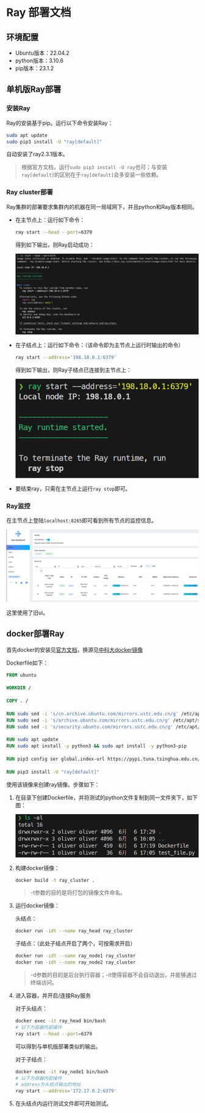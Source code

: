 # Ray 部署文档

## 环境配置

* Ubuntu版本：22.04.2
* python版本：3.10.6
* pip版本：23.1.2

## 单机版Ray部署

### 安装Ray

Ray的安装基于pip。运行以下命令安装Ray：

```bash
sudo apt update
sudo pip3 install -U "ray[default]"
```

自动安装了ray2.3.1版本。

> 根据官方文档，运行`sudo pip3 install -U ray`也可；与安装`ray[default]`的区别在于`ray[default]`会多安装一些依赖。

### Ray cluster部署

Ray集群的部署要求集群内的机器在同一局域网下，并且python和Ray版本相同。

* 在主节点上：运行如下命令：

  ```bash
  ray start --head --port=6379
  ```

  得到如下输出，则Ray启动成功：

  ![image-20230606154156212](src/image-20230606154156212.png)

* 在子结点上：运行如下命令：（该命令即为主节点上运行时输出的命令）

  ```bash
  ray start --address='198.18.0.1:6379'
  ```

  得到如下输出，则Ray子结点已连接到主节点上：

  ![image-20230606154333125](src/image-20230606154333125.png)

* 要结束ray，只需在主节点上运行`ray stop`即可。

### Ray监控

在主节点上登陆`localhost:8265`即可看到所有节点的监控信息。

![image-20230606160319466](src/image-20230606160319466.png)

这里使用了旧ui。

## docker部署Ray

首先docker的安装见[官方文档](https://docs.docker.com/engine/install/ubuntu/)，换源见[中科大docker镜像](https://mirrors.ustc.edu.cn/help/dockerhub.html)

Dockerfile如下：

```dockerfile
FROM ubuntu

WORKDIR /

COPY . /

RUN sudo sed -i 's/cn.archive.ubuntu.com/mirrors.ustc.edu.cn/g' /etc/apt/sources.list
RUN sudo sed -i 's/archive.ubuntu.com/mirrors.ustc.edu.cn/g' /etc/apt/sources.list
RUN sudo sed -i 's/security.ubuntu.com/mirrors.ustc.edu.cn/g' /etc/apt/sources.list

RUN sudo apt update
RUN sudo apt install -y python3 && sudo apt install -y python3-pip

RUN pip3 config ser global.index-url https://pypi.tuna.tsinghua.edu.cn/simple

RUN pip3 install -U "ray[default]"
```

使用该镜像来创建ray镜像。步骤如下：

1. 在目录下创建Dockerfile，并将测试的python文件复制到同一文件夹下，如下图：

   ![image-20230606172913907](src/image-20230606172913907.png)

2. 构建docker镜像：

   ```bash
   docker build -t ray_cluster .
   ```

   > -t参数的目的是将打包的镜像文件命名。

3. 运行docker镜像：

   头结点：

   ```bash
   docker run -idt --name ray_head ray_cluster
   ```

   子结点：（此处子结点开启了两个，可按需求开启）

   ```bash
   docker run -idt --name ray_node1 ray_cluster
   docker run -idt --name ray_node2 ray_cluster
   ```

   > -d参数的目的是后台执行容器；-it使得容器不会自动退出，并能够通过终端访问。

4. 进入容器，并开启/连接Ray服务

   对于头结点：

   ```bash
   docker exec -it ray_head bin/bash
   # 以下为容器内部操作
   ray start --head --port=6379
   ```

   可以得到与单机版部署类似的输出。

   对于子结点：

   ```bash
   docker exec -it ray_node1 bin/bash
   # 以下为容器内部操作
   # address为头结点输出的地址
   ray start --address='172.17.0.2:6379'
   ```

5. 在头结点内运行测试文件即可开始测试。

   

